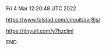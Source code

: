 Fri  4 Mar 12:20:48 UTC 2022

  https://www.falstad.com/circuit/avr8js/
  
  https://tinyurl.com/y7hzclml

END.
